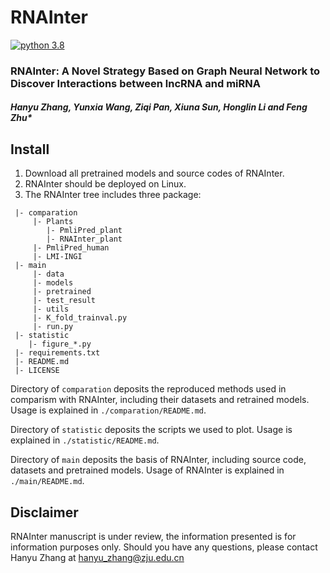 # RNAInter
[![python 3.8](https://img.shields.io/badge/python-3.8-brightgreen)](https://www.python.org/)
### RNAInter: A Novel Strategy Based on Graph Neural Network to Discover Interactions between lncRNA and miRNA
##### Hanyu Zhang, Yunxia Wang, Ziqi Pan, Xiuna Sun, Honglin Li and Feng Zhu*

## Install
1. Download all pretrained models and source codes of RNAInter.
2. RNAInter should be deployed on Linux.
3. The RNAInter tree includes three package:
```
 |- comparation
     |- Plants
        |- PmliPred_plant
        |- RNAInter_plant
     |- PmliPred_human
     |- LMI-INGI
 |- main
     |- data
     |- models
     |- pretrained
     |- test_result
     |- utils
     |- K_fold_trainval.py
     |- run.py
 |- statistic
    |- figure_*.py
 |- requirements.txt
 |- README.md
 |- LICENSE
```
Directory of `comparation` deposits the reproduced methods used in comparism with RNAInter, including their datasets and retrained models. Usage is explained in `./comparation/README.md`.

Directory of `statistic` deposits the scripts we used to plot. Usage is explained in `./statistic/README.md`.

Directory of `main` deposits the basis of RNAInter, including source code, datasets and pretrained models. Usage of RNAInter is explained in `./main/README.md`.

## Disclaimer
RNAInter manuscript is under review, the information presented is for information purposes only. Should you have any questions, please contact Hanyu Zhang at hanyu_zhang@zju.edu.cn

